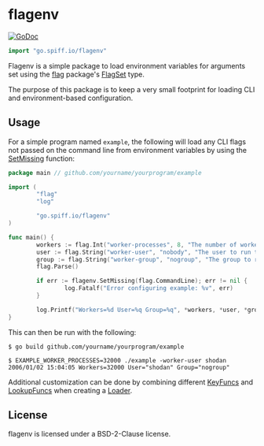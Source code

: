 # flagenv

[![GoDoc](https://godoc.org/go.spiff.io/flagenv?status.svg)](https://godoc.org/go.spiff.io/flagenv)

```go
import "go.spiff.io/flagenv"
```


Flagenv is a simple package to load environment variables for arguments set
using the [flag][] package's [FlagSet][] type.

The purpose of this package is to keep a very small footprint for loading CLI
and environment-based configuration.

[flag]: https://golang.org/pkg/flag/
[FlagSet]: https://golang.org/pkg/flag/#FlagSet


## Usage

For a simple program named `example`, the following will load any CLI flags not
passed on the command line from environment variables by using the
[SetMissing][] function:

```go
package main // github.com/yourname/yourprogram/example

import (
        "flag"
        "log"

        "go.spiff.io/flagenv"
)

func main() {
        workers := flag.Int("worker-processes", 8, "The number of worker subprocesses to spawn.")
        user := flag.String("worker-user", "nobody", "The user to run the worker as.")
        group := flag.String("worker-group", "nogroup", "The group to run the worker as.")
        flag.Parse()

        if err := flagenv.SetMissing(flag.CommandLine); err != nil {
                log.Fatalf("Error configuring example: %v", err)
        }

        log.Printf("Workers=%d User=%q Group=%q", *workers, *user, *group)
}
```

This can then be run with the following:

```
$ go build github.com/yourname/yourprogram/example

$ EXAMPLE_WORKER_PROCESSES=32000 ./example -worker-user shodan
2006/01/02 15:04:05 Workers=32000 User="shodan" Group="nogroup"
```

Additional customization can be done by combining different [KeyFuncs][KeyFunc] and
[LookupFuncs][LookupFunc] when creating a [Loader][].

[Loader]: https://godoc.org/go.spiff.io/flagenv#Loader
[KeyFunc]: https://godoc.org/go.spiff.io/flagenv#KeyFunc
[LookupFunc]: https://godoc.org/go.spiff.io/flagenv#LookupFunc
[SetMissing]: https://godoc.org/go.spiff.io/flagenv#SetMissing


## License

flagenv is licensed under a BSD-2-Clause license.
